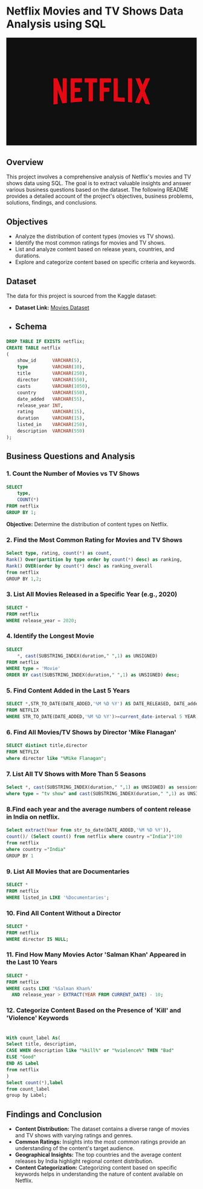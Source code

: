 # Netflix Movies and TV Shows Data Analysis using SQL
![Netflix logo](https://github.com/Megha120900/netflix_sql_project/blob/main/BrandAssets_Logos_01-Wordmark.jpg)
## Overview
This project involves a comprehensive analysis of Netflix's movies and TV shows data using SQL. The goal is to extract valuable insights and answer various business questions based on the dataset. The following README provides a detailed account of the project's objectives, business problems, solutions, findings, and conclusions.


## Objectives

- Analyze the distribution of content types (movies vs TV shows).
- Identify the most common ratings for movies and TV shows.
- List and analyze content based on release years, countries, and durations.
- Explore and categorize content based on specific criteria and keywords.

## Dataset

The data for this project is sourced from the Kaggle dataset:

- **Dataset Link:** [Movies Dataset](https://www.kaggle.com/datasets/shivamb/netflix-shows?resource=download)

- ## Schema

```sql
DROP TABLE IF EXISTS netflix;
CREATE TABLE netflix
(
    show_id      VARCHAR(5),
    type         VARCHAR(10),
    title        VARCHAR(250),
    director     VARCHAR(550),
    casts        VARCHAR(1050),
    country      VARCHAR(550),
    date_added   VARCHAR(55),
    release_year INT,
    rating       VARCHAR(15),
    duration     VARCHAR(15),
    listed_in    VARCHAR(250),
    description  VARCHAR(550)
);

```
## Business Questions and Analysis

### 1. Count the Number of Movies vs TV Shows

```sql
SELECT 
    type,
    COUNT(*)
FROM netflix
GROUP BY 1;
```
**Objective:** Determine the distribution of content types on Netflix.

### 2. Find the Most Common Rating for Movies and TV Shows
```sql
Select type, rating, count(*) as count,
Rank() Over(partition by type order by count(*) desc) as ranking,
Rank() OVER(order by count(*) desc) as ranking_overall
from netflix
GROUP BY 1,2;
```

### 3. List All Movies Released in a Specific Year (e.g., 2020)
```sql
SELECT * 
FROM netflix
WHERE release_year = 2020;
```

### 4. Identify the Longest Movie
```sql
SELECT 
    *, cast(SUBSTRING_INDEX(duration," ",1) as UNSIGNED)
FROM netflix
WHERE type = 'Movie'
ORDER BY cast(SUBSTRING_INDEX(duration," ",1) as UNSIGNED) desc;
```

### 5. Find Content Added in the Last 5 Years
```sql
SELECT *,STR_TO_DATE(DATE_ADDED,'%M %D %Y') AS DATE_RELEASED, DATE_added
FROM NETFLIX
WHERE STR_TO_DATE(DATE_ADDED,'%M %D %Y')>=current_date-interval 5 YEAR;
```

### 6. Find All Movies/TV Shows by Director 'Mike Flanagan'
```sql
SELECT distinct title,director
FROM NETFLIX
where director like "%Mike Flanagan";
```

### 7. List All TV Shows with More Than 5 Seasons
```sql
Select *, cast(SUBSTRING_INDEX(duration," ",1) as UNSIGNED) as sessions from netflix
where type = "tv show" and cast(SUBSTRING_INDEX(duration," ",1) as UNSIGNED) > 5;
```

### 8.Find each year and the average numbers of content release in India on netflix. 
```sql
Select extract(Year from str_to_date(DATE_ADDED,'%M %D %Y')), 
count()/ (Select count() from netflix where country ="India")*100
from netflix
where country ="India"
GROUP BY 1
```

### 9. List All Movies that are Documentaries

```sql
SELECT * 
FROM netflix
WHERE listed_in LIKE '%Documentaries';
```


### 10. Find All Content Without a Director

```sql
SELECT * 
FROM netflix
WHERE director IS NULL;
```

### 11. Find How Many Movies Actor 'Salman Khan' Appeared in the Last 10 Years

```sql
SELECT * 
FROM netflix
WHERE casts LIKE '%Salman Khan%'
  AND release_year > EXTRACT(YEAR FROM CURRENT_DATE) - 10;
```

### 12. Categorize Content Based on the Presence of 'Kill' and 'Violence' Keywords
```sql

With count_label As(
Select title, description,
CASE WHEN description like "%kill%" or "%violence%" THEN "Bad"
ELSE "Good"
END AS Label
from netflix
)
Select count(*),label
from count_label
group by Label;
```

## Findings and Conclusion

- **Content Distribution:** The dataset contains a diverse range of movies and TV shows with varying ratings and genres.
- **Common Ratings:** Insights into the most common ratings provide an understanding of the content's target audience.
- **Geographical Insights:** The top countries and the average content releases by India highlight regional content distribution.
- **Content Categorization:** Categorizing content based on specific keywords helps in understanding the nature of content available on Netflix.

